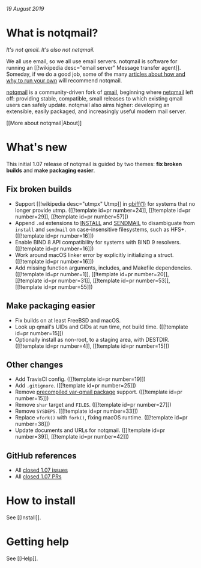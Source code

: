 _19 August 2019_

# What is notqmail?

_It's not qmail. It's also not netqmail._

We all use email, so we all use email servers. notqmail is software for running an [[!wikipedia desc="email server" Message transfer agent]]. Someday, if we do a good job, some of the many [articles about how and why to run your own](https://arstechnica.com/information-technology/2014/02/how-to-run-your-own-e-mail-server-with-your-own-domain-part-1/) will recommend notqmail.

[notqmail](http://notqmail.org) is a community-driven fork of [qmail](https://cr.yp.to/qmail.html), beginning where [netqmail](http://netqmail.org) left off: providing stable, compatible, small releases to which existing qmail users can safely update. notqmail also aims higher: developing an extensible, easily packaged, and increasingly useful modern mail server.

[[More about notqmail|About]]


# What's new

This initial 1.07 release of notqmail is guided by two themes: **fix broken builds** and **make packaging easier**.

## Fix broken builds

- Support [[!wikipedia desc="utmpx" Utmp]] in [qbiff(1)](https://github.com/notqmail/notqmail/blob/main/qbiff.1) for systems that no longer provide utmp. ([[!template id=pr number=24]], [[!template id=pr number=29]], [[!template id=pr number=57]])
- Append `.md` extensions to [INSTALL](https://github.com/notqmail/notqmail/blob/main/INSTALL.md) and [SENDMAIL](https://github.com/notqmail/notqmail/blob/main/SENDMAIL.md) to disambiguate from `install` and `sendmail` on case-insensitive filesystems, such as HFS+. ([[!template id=pr number=16]])
- Enable BIND 8 API compatibility for systems with BIND 9 resolvers. ([[!template id=pr number=16]])
- Work around macOS linker error by explicitly initializing a struct. ([[!template id=pr number=16]])
- Add missing function arguments, includes, and Makefile dependencies. ([[!template id=pr number=1]], [[!template id=pr number=20]], [[!template id=pr number=31]], [[!template id=pr number=53]], [[!template id=pr number=55]])

## Make packaging easier

- Fix builds on at least FreeBSD and macOS.
- Look up qmail's UIDs and GIDs at run time, not build time. ([[!template id=pr number=15]])
- Optionally install as non-root, to a staging area, with DESTDIR. ([[!template id=pr number=4]], [[!template id=pr number=15]])

## Other changes

- Add TravisCI config. ([[!template id=pr number=19]])
- Add `.gitignore`. ([[!template id=pr number=25]])
- Remove [precompiled var-qmail package](https://cr.yp.to/qmail/var-qmail.html) support. ([[!template id=pr number=15]])
- Remove `shar` target and `FILES`. ([[!template id=pr number=27]])
- Remove `SYSDEPS`. ([[!template id=pr number=33]])
- Replace `vfork()` with `fork()`, fixing macOS runtime. ([[!template id=pr number=38]])
- Update documents and URLs for notqmail. ([[!template id=pr number=39]], [[!template id=pr number=42]])

## GitHub references

- All [closed 1.07 issues](https://github.com/notqmail/notqmail/issues?q=is%3Aissue+is%3Aclosed+milestone%3A1.07)
- All [closed 1.07 PRs](https://github.com/notqmail/notqmail/pulls?q=is%3Apr+is%3Aclosed+milestone%3A1.07)


# How to install

See [[Install]].


# Getting help

See [[Help]].
